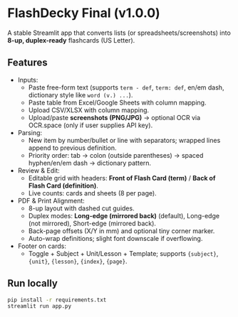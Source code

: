 # FlashDecky Final (v1.0.0)

A stable Streamlit app that converts lists (or spreadsheets/screenshots) into **8-up, duplex-ready** flashcards (US Letter).

## Features
- Inputs:
  - Paste free-form text (supports `term - def`, `term: def`, en/em dash, dictionary style like `word (v.) ...`).
  - Paste table from Excel/Google Sheets with column mapping.
  - Upload CSV/XLSX with column mapping.
  - Upload/paste **screenshots (PNG/JPG)** → optional OCR via OCR.space (only if user supplies API key).
- Parsing:
  - New item by number/bullet or line with separators; wrapped lines append to previous definition.
  - Priority order: tab → colon (outside parentheses) → spaced hyphen/en/em dash → dictionary pattern.
- Review & Edit:
  - Editable grid with headers: **Front of Flash Card (term)** / **Back of Flash Card (definition)**.
  - Live counts: cards and sheets (8 per page).
- PDF & Print Alignment:
  - 8-up layout with dashed cut guides.
  - Duplex modes: **Long-edge (mirrored back)** (default), Long-edge (not mirrored), Short-edge (mirrored back).
  - Back-page offsets (X/Y in mm) and optional tiny corner marker.
  - Auto-wrap definitions; slight font downscale if overflowing.
- Footer on cards:
  - Toggle + Subject + Unit/Lesson + Template; supports `{subject}`, `{unit}`, `{lesson}`, `{index}`, `{page}`.

## Run locally
```bash
pip install -r requirements.txt
streamlit run app.py
```
